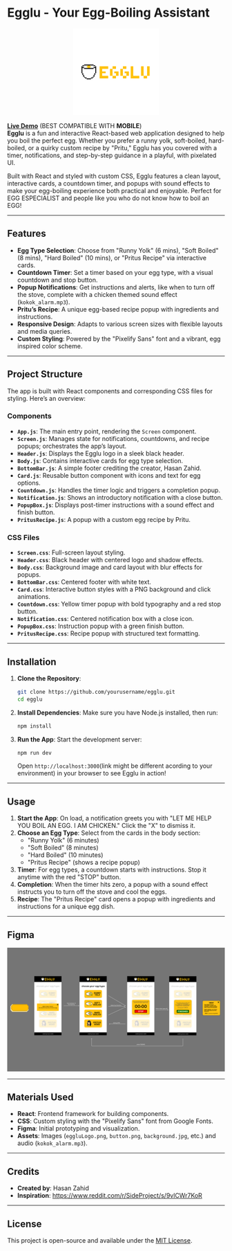 # Egglu - Your Egg-Boiling Assistant

<div align="center"> <img src="src/assets/eggluLogo.png" alt="Egglu Logo" width="200" /> </div>

[**Live Demo**](https://zahidhub.github.io/egglu/) (BEST COMPATIBLE WITH **MOBILE**)<br/>
**Egglu** is a fun and interactive React-based web application designed to help you boil the perfect egg. Whether you prefer a runny yolk, soft-boiled, hard-boiled, or a quirky custom recipe by "Pritu," Egglu has you covered with a timer, notifications, and step-by-step guidance in a playful, with pixelated UI.

Built with React and styled with custom CSS, Egglu features a clean layout, interactive cards, a countdown timer, and popups with sound effects to make your egg-boiling experience both practical and enjoyable. Perfect for EGG ESPECIALIST and people like you who do not know how to boil an EGG!

---

## Features

- **Egg Type Selection**: Choose from "Runny Yolk" (6 mins), "Soft Boiled" (8 mins), "Hard Boiled" (10 mins), or "Pritus Recipe" via interactive cards.
- **Countdown Timer**: Set a timer based on your egg type, with a visual countdown and stop button.
- **Popup Notifications**: Get instructions and alerts, like when to turn off the stove, complete with a chicken themed sound effect (`kokok_alarm.mp3`).
- **Pritu’s Recipe**: A unique egg-based recipe popup with ingredients and instructions.
- **Responsive Design**: Adapts to various screen sizes with flexible layouts and media queries.
- **Custom Styling**: Powered by the "Pixelify Sans" font and a vibrant, egg inspired color scheme.

---

## Project Structure

The app is built with React components and corresponding CSS files for styling. Here’s an overview:

### Components
- **`App.js`**: The main entry point, rendering the `Screen` component.
- **`Screen.js`**: Manages state for notifications, countdowns, and recipe popups; orchestrates the app’s layout.
- **`Header.js`**: Displays the Egglu logo in a sleek black header.
- **`Body.js`**: Contains interactive cards for egg type selection.
- **`BottomBar.js`**: A simple footer crediting the creator, Hasan Zahid.
- **`Card.js`**: Reusable button component with icons and text for egg options.
- **`Countdown.js`**: Handles the timer logic and triggers a completion popup.
- **`Notification.js`**: Shows an introductory notification with a close button.
- **`PopupBox.js`**: Displays post-timer instructions with a sound effect and finish button.
- **`PritusRecipe.js`**: A popup with a custom egg recipe by Pritu.

### CSS Files
- **`Screen.css`**: Full-screen layout styling.
- **`Header.css`**: Black header with centered logo and shadow effects.
- **`Body.css`**: Background image and card layout with blur effects for popups.
- **`BottomBar.css`**: Centered footer with white text.
- **`Card.css`**: Interactive button styles with a PNG background and click animations.
- **`Countdown.css`**: Yellow timer popup with bold typography and a red stop button.
- **`Notification.css`**: Centered notification box with a close icon.
- **`PopupBox.css`**: Instruction popup with a green finish button.
- **`PritusRecipe.css`**: Recipe popup with structured text formatting.

---

## Installation

1. **Clone the Repository**:
   ```bash
   git clone https://github.com/yourusername/egglu.git
   cd egglu
   ```

2. **Install Dependencies**:
   Make sure you have Node.js installed, then run:
   ```bash
   npm install
   ```

3. **Run the App**:
   Start the development server:
   ```bash
   npm run dev
   ```
   Open `http://localhost:3000`(link might be different acording to your environment) in your browser to see Egglu in action!

---

## Usage

1. **Start the App**: On load, a notification greets you with "LET ME HELP YOU BOIL AN EGG. I AM CHICKEN." Click the "X" to dismiss it.
2. **Choose an Egg Type**: Select from the cards in the body section:
   - "Runny Yolk" (6 minutes)
   - "Soft Boiled" (8 minutes)
   - "Hard Boiled" (10 minutes)
   - "Pritus Recipe" (shows a recipe popup)
3. **Timer**: For egg types, a countdown starts with instructions. Stop it anytime with the red "STOP" button.
4. **Completion**: When the timer hits zero, a popup with a sound effect instructs you to turn off the stove and cool the eggs.
5. **Recipe**: The "Pritus Recipe" card opens a popup with ingredients and instructions for a unique egg dish.

---

## Figma

![Egglu Prototype](src/assets/FigmaProto.jpg)

---

## Materials Used

- **React**: Frontend framework for building components.
- **CSS**: Custom styling with the "Pixelify Sans" font from Google Fonts.
- **Figma**: Initial prototyping and visualization.
- **Assets**: Images (`eggluLogo.png`, `button.png`, `background.jpg`, etc.) and audio (`kokok_alarm.mp3`).

---

## Credits

- **Created by**: Hasan Zahid
- **Inspiration**: https://www.reddit.com/r/SideProject/s/9vlCWr7KoR

---

## License

This project is open-source and available under the [MIT License](LICENSE).
